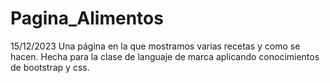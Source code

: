 # Pagina_Alimentos
15/12/2023
Una página en la que mostramos varias recetas y como se hacen.
Hecha para la clase de languaje de marca aplicando conocimientos de bootstrap y css.
